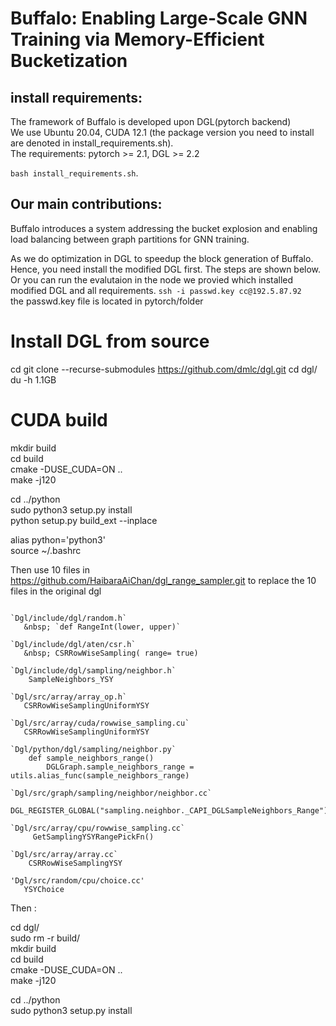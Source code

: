 # Buffalo: Enabling Large-Scale GNN Training via Memory-Efficient Bucketization   



## install requirements:
 The framework of Buffalo is developed upon DGL(pytorch backend)  
 We use Ubuntu 20.04, CUDA 12.1 (the package version you need to install are denoted in install_requirements.sh).  
 The requirements:  pytorch >= 2.1, DGL >= 2.2  


`bash install_requirements.sh`.  

## Our main contributions:   
Buffalo introduces a system addressing the bucket explosion and enabling load balancing between graph partitions for GNN training.  

<!-- ###image `ubuntu_22.04_CUDA12.1_py3.10_DGL_source_modified_sampler` use the modified dgl sampler      ### -->
  
As we do optimization in DGL to speedup the block generation of Buffalo. Hence, you need install the modified DGL first. The steps are shown below. Or you can run the evalutaion in the node we provied which installed modified DGL and all requirements. 
`ssh -i passwd.key cc@192.5.87.92`   
the passwd.key file is located in pytorch/folder
    
  
# Install DGL from source
cd
git clone --recurse-submodules https://github.com/dmlc/dgl.git
cd dgl/
du -h     1.1GB


# CUDA build  
mkdir build  
cd build  
cmake -DUSE_CUDA=ON ..  
make -j120  

cd ../python  
sudo python3 setup.py install  
python setup.py build_ext --inplace  

alias python='python3'  
source ~/.bashrc  

Then use 10 files in https://github.com/HaibaraAiChan/dgl_range_sampler.git to replace the 
10 files in the original dgl    
~~~

`Dgl/include/dgl/random.h​`  
   &nbsp; `def RangeInt(lower, upper)​`

`Dgl/include/dgl/aten/csr.h​`   
   &nbsp; CSRRowWiseSampling( range= true)​  

`Dgl/include/dgl/sampling/neighbor.h​`    
    SampleNeighbors_YSY​  

`Dgl/src/array/array_op.h​​`   
   CSRRowWiseSamplingUniformYSY​  

`Dgl/src/array/cuda/rowwise_sampling.cu​`   
   CSRRowWiseSamplingUniformYSY​

`Dgl/python/dgl/sampling/neighbor.py​`   
    def sample_neighbors_range()​    
        DGLGraph.sample_neighbors_range = utils.alias_func(sample_neighbors_range)​

`Dgl/src/graph/sampling/neighbor/neighbor.cc​`   
     DGL_REGISTER_GLOBAL("sampling.neighbor._CAPI_DGLSampleNeighbors_Range")​

`Dgl/src/array/cpu/rowwise_sampling.cc​`   
     GetSamplingYSYRangePickFn()​

`Dgl/src/array/array.cc​`     
    CSRRowWiseSamplingYSY​      

​'Dgl/src/random/cpu/choice.cc'    ​
   YSYChoice​
~~~
Then :    

cd dgl/   
sudo rm -r build/   
mkdir build   
cd build   
cmake -DUSE_CUDA=ON ..  
make -j120   

cd ../python   
sudo python3 setup.py install   







<!-- Buffalo provides bucket-level partitioning and scheduling algorithm.    -->
 
<!-- The overall time complexity of Buffalo’s algorithm (algorithm 3 in the paper)can be summarized as follows:  

### Overall Complexity  
The algorithm's time complexity is:  
**$$O(D + K_{max} \cdot (S + G + M))$$**  

### Components:  
- **$$D$$**: Time for degree bucketing, calculated as **$$O(V + E)$$** (where $$V$$ is nodes and $$E$$ is edges).  
- **$$K_{max}$$**: Maximum number of partitions (micro-batches).  
- **$$S$$**: Time for splitting buckets, **$$O(b)$$**. $$b$$ is the number of output nodes in the bucket to be split.  
- **$$G$$**: Time for balancing memory, calculated as **$$O(n \cdot W)$$** (where $$n$$ is buckets and $$W$$ is memory capacity).  
- **$$M$$**: Time for generating micro-batches, which includes:  
  -  **Parallel Processing**: Can reduce time to **$$O(d)$$** if operations are parallelized. $$d$$ is the degree of center nodes.  



  -->
